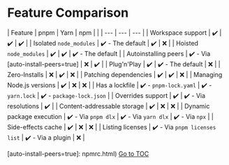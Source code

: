 
# Feature Comparison


| Feature | pnpm | Yarn | npm |
|      | ---  | ---  | --- |
| Workspace support | ✔️ | ✔️ | ✔️ |
| Isolated `node_modules` | ✔️ - The default | ✔️ | ❌ |
| Hoisted `node_modules` | ✔️ | ✔️ | ✔️ - The default |
| Autoinstalling peers | ✔️ - Via [auto-install-peers=true] | ❌ | ✔️  |
| Plug'n'Play | ✔️ | ✔️ - The default | ❌ |
| Zero-Installs | ❌ | ✔️ | ❌ |
| Patching dependencies | ✔️ | ✔️ | ❌ |
| Managing Node.js versions | ✔️ | ❌ | ❌ |
| Has a lockfile | ✔️ - `pnpm-lock.yaml` | ✔️ - `yarn.lock` | ✔️ - `package-lock.json` |
| Overrides support | ✔️ | ✔️ - Via resolutions | ✔️ |
| Content-addressable storage | ✔️ | ❌ | ❌ |
| Dynamic package execution | ✔️ - Via `pnpm dlx` | ✔️ - Via `yarn dlx` | ✔️ - Via `npx` |
| Side-effects cache | ✔️ | ❌ | ❌ |
| Listing licenses | ✔️  - Via `pnpm licenses list` | ✔️  - Via a plugin | ❌ |

[auto-install-peers=true]: npmrc.html)
<span style="float: footnote;"><a href="./index.html#toc">Go to TOC</a></span>
